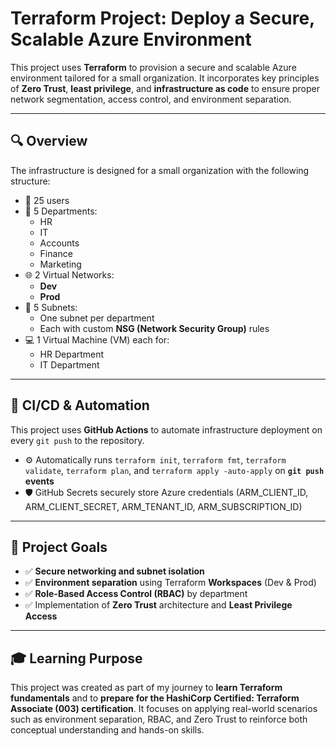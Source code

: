 # Terraform Project: Deploy a Secure, Scalable Azure Environment

This project uses **Terraform** to provision a secure and scalable Azure environment tailored for a small organization. It incorporates key principles of **Zero Trust**, **least privilege**, and **infrastructure as code** to ensure proper network segmentation, access control, and environment separation.

---

## 🔍 Overview

The infrastructure is designed for a small organization with the following structure:

- 👥 25 users
- 🏢 5 Departments:
  - HR
  - IT
  - Accounts
  - Finance
  - Marketing
- 🌐 2 Virtual Networks:
  - **Dev**
  - **Prod**
- 📶 5 Subnets:
  - One subnet per department
  - Each with custom **NSG (Network Security Group)** rules
- 💻 1 Virtual Machine (VM) each for:
  - HR Department
  - IT Department

---
## 🚀 CI/CD & Automation

This project uses **GitHub Actions** to automate infrastructure deployment on every `git push` to the repository.

- ⚙️ Automatically runs `terraform init`, `terraform fmt`, `terraform validate`, `terraform plan`, and `terraform apply -auto-apply` on **`git push` events**
- 🛡️ GitHub Secrets securely store Azure credentials (ARM_CLIENT_ID, ARM_CLIENT_SECRET, ARM_TENANT_ID, ARM_SUBSCRIPTION_ID)

---

## 🎯 Project Goals

- ✅ **Secure networking and subnet isolation**
- ✅ **Environment separation** using Terraform **Workspaces** (Dev & Prod)
- ✅ **Role-Based Access Control (RBAC)** by department
- ✅ Implementation of **Zero Trust** architecture and **Least Privilege Access**

---

## 🎓 Learning Purpose

This project was created as part of my journey to **learn Terraform fundamentals** and to **prepare for the HashiCorp Certified: Terraform Associate (003) certification**. It focuses on applying real-world scenarios such as environment separation, RBAC, and Zero Trust to reinforce both conceptual understanding and hands-on skills.

